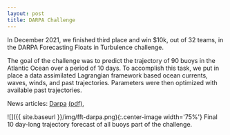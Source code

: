 ```yaml
---
layout: post
title: DARPA Challenge
---
```


In December 2021, we finished third place and win $10k, out of 32 teams, in the DARPA Forecasting Floats in Turbulence challenge.

The goal of the challenge was to predict the trajectory of 90 buoys in the Atlantic Ocean over a period of 10 days. To accomplish this task, we put in place a data assimilated Lagrangian framework based ocean currents, waves, winds, and past trajectories. Parameters were then optimized with available past trajectories.

News articles: [Darpa](https://www.darpa.mil/news-events/2021-12-13) [(pdf)](/archive/news/2021-darpa-fft.pdf),

![]({{ site.baseurl }}/img/fft-darpa.png){:.center-image width='75%'}
Final 10 day-long trajectory forecast of all buoys part of the challenge.
